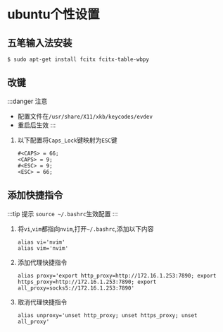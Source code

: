 # ubuntu个性设置

## 五笔输入法安装

```shell
$ sudo apt-get install fcitx fcitx-table-wbpy
```

## 改键

:::danger 注意
- 配置文件在``/usr/share/X11/xkb/keycodes/evdev``
- 重启后生效
:::

1. 以下配置将``Caps_Lock``键映射为``ESC``键

	```shell
	#<CAPS> = 66;
	<CAPS> = 9;
	#<ESC> = 9;
	<ESC> = 66;
	```

## 添加快捷指令

:::tip 提示
``source ~/.bashrc``生效配置
:::

1. 将``vi``,``vim``都指向``nvim``,打开``~/.bashrc``,添加以下内容

	```shell
	alias vi='nvim'
	alias vim='nvim'
	```

1. 添加代理快捷指令

	```shell
	alias proxy='export http_proxy=http://172.16.1.253:7890; export https_proxy=http://172.16.1.253:7890; export all_proxy=socks5://172.16.1.253:7890'
	```

1. 取消代理快捷指令

	```shell
	alias unproxy='unset http_proxy; unset https_proxy; unset all_proxy'
	```

	
